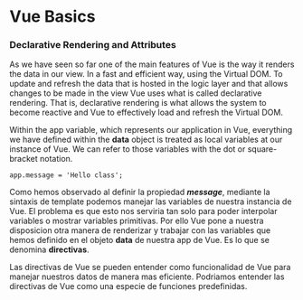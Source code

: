 # Vue Basics

### Declarative Rendering and Attributes
As we have seen so far one of the main features of Vue is the way it renders the data in our view. In a fast and efficient way, using the Virtual DOM.
To update and refresh the data that is hosted in the logic layer and that allows changes to be made in the view Vue uses what is called declarative rendering. That is, declarative rendering is what allows the system to become reactive and Vue to effectively load and refresh the Virtual DOM.

Within the app variable, which represents our application in Vue, everything we have defined within the **data** object is treated as local variables at our instance of Vue. We can refer to those variables with the dot or square-bracket notation.

```
app.message = 'Hello class';
```

Como hemos observado al definir la propiedad ***message***, mediante la sintaxis de template podemos manejar las variables de nuestra instancia de Vue. El problema es que esto nos serviria tan solo para poder interpolar variables o mostrar variables primitivas. Por ello Vue pone a nuestra disposicion otra manera de renderizar y trabajar con las variables que hemos definido en el objeto **data** de nuestra app de Vue. Es lo que se denomina **directivas**.

Las directivas de Vue se pueden entender como funcionalidad de Vue para manejar nuestros datos de manera mas eficiente. Podriamos entender las directivas de Vue como una especie de funciones predefinidas. 